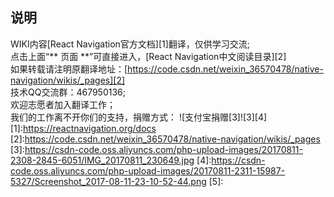 ## 说明
WIKI内容[React Navigation官方文档][1]翻译，仅供学习交流;
<br/>
点击上面“** 页面  **”可直接进入，[React Navigation中文阅读目录][2]
<br/>
如果转载请注明原翻译地址：[https://code.csdn.net/weixin_36570478/native-navigation/wikis/_pages][2]
<br/>技术QQ交流群：467950136;
<br/>
欢迎志愿者加入翻译工作；
<br/>
我们的工作离不开你们的支持，捐赠方式：
![支付宝捐赠[3]![3][4]
<br/>
[1]:https://reactnavigation.org/docs
[2]:https://code.csdn.net/weixin_36570478/native-navigation/wikis/_pages
[3]:https://csdn-code.oss.aliyuncs.com/php-upload-images/20170811-2308-2845-6051/IMG_20170811_230649.jpg
[4]:https://csdn-code.oss.aliyuncs.com/php-upload-images/20170811-2311-15987-5327/Screenshot_2017-08-11-23-10-52-44.png
[5]: